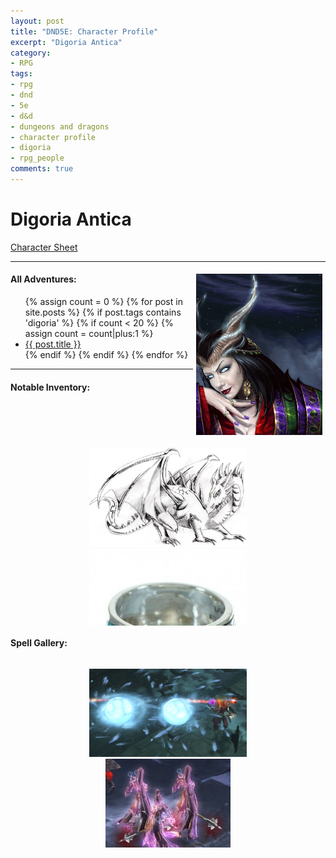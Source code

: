 ```yaml
---
layout: post
title: "DND5E: Character Profile"
excerpt: "Digoria Antica"
category:
- RPG
tags:
- rpg
- dnd
- 5e
- d&d
- dungeons and dragons
- character profile
- digoria
- rpg_people
comments: true
---
```


# Digoria Antica

[Character Sheet](https://drive.google.com/file/d/0B2RH_BSaD6YPNFlPQzZKbWc5akk/view?usp=sharing)

---

<a href="http://benwootten.deviantart.com/art/Warlock-125953145"><img src="/images/dnd/digoria.jpg" style="float: right; max-width: 40%; height: auto; max-height: 50%; margin: 5px"></a>

#### All Adventures:

<ul class="posts">
{% assign count = 0 %}
{% for post in site.posts %}
  {% if post.tags contains 'digoria' %}
    {% if count < 20 %}
      {% assign count = count|plus:1 %}
      <div class="post_info">
        <li>
          <a href="{{ post.url }}">{{ post.title }}</a>
        </li>
      </div>
    {% endif %}
  {% endif %}
{% endfor %}
</ul>

---

#### Notable Inventory:

<div style="text-align: center; height: 300px; width: 100%; overflow: scroll">

  <a href="http://dessinsflo.canalblog.com/archives/2006/04/07/1662263.html"><img src="/images/dnd/pseudodragon-chuck.jpg" title="psedudodragon named Chuck" style="max-width: 50%; height: auto"></a>
  <br/>
  <a href="https://s-media-cache-ak0.pinimg.com/736x/82/dc/55/82dc552afcfcd101d198a707ac6ee12b.jpg"><img src="/images/dnd/ringofwaterwalking.jpg" style="max-width: 50%; height: auto" title="Ring of Water Walking"></a>
  <br/>
  <a href="https://1.bp.blogspot.com/-xYSJ30KB4lc/UPBdtjBYYDI/AAAAAAAAAR4/5Iv1C_ZVmWw/s1600/ic.jpg"><img title="Boots of the Winterlands" src="/images/dnd/boot-ice-climber.jpg" style="max-width: 50%; height: auto"></a>
  <br/>
  <a href="https://s-media-cache-ak0.pinimg.com/236x/40/f8/e6/40f8e69500fcbe1a247424d3c6874de6.jpg"><img title="Frost Bite's Grand Rapier" src="/images/dnd/sword_of_charn.jpg" style="max-width: 50%; height: auto"></a>

</div>

#### Spell Gallery:

<div style=" text-align: center; height: 300px; width: 100%; overflow: scroll">

  <a href="http://vignette4.wikia.nocookie.net/diablo/images/a/a7/Diablo-3-frozen-orb-wizard.png/revision/latest?cb=20150802172016"><img src="/images/dnd/chromaticorb.png" style="max-width: 50%; height: auto" title="Chromatic Orb"></a>
  <br/>
  <a href="https://www.diablowiki.net/images/thumb/a/ab/Mirrorimg.jpg/200px-Mirrorimg.jpg"><img title="Mirror Image" src="/images/dnd/mirrorimage.jpg" style="max-width: 50%; height: auto"></a>
  <br/>
  <a href="http://vignette2.wikia.nocookie.net/diablo/images/2/27/Tumblr_m6clqoqCp61r1ixdd.jpg/revision/latest?cb=20150402153050"><img title="Mage Armor" src="/images/dnd/magearmor.jpg" style="max-width: 50%; height: auto"></a>
  <br/>
  <a href="http://cdn.blizzardwatch.com/wp-content/uploads/2015/12/Arcane_Sanctum_Diablo_Ray_of_Frost_header.jpg"><img title="Ray of Frost" src="/images/dnd/rayoffrost.jpg" style="max-width: 50%; height: auto"></a>
  <br/>
  <a href="http://as.uuu9.com/herolist/limin/skin141015/images/c1.png"><img title="Magic Missile" src="/images/dnd/magicmissile.png" style="max-width: 50%; height: auto"></a>
  <br/>
  <a href="https://us.battle.net/d3/static/images/hero/skill/wizard/wave-of-force.jpg?v=58-99"><img title="Thunderwave" src="/images/dnd/thunderwave.jpg" style="max-width: 50%; height: auto"></a>

</div>

<!--
Previous:

Mempo of Twilight: wearer is granted captain of Entropy Tide and crew, AC 0, does not effect Mage Armors</td>
<a href="https://us.battle.net/d3/en/profile/Crixis-1663/hero/73663324"><img src="/images/extra/mempooftwilight.png" style="max-width: 40%; height: auto; float: right"></a>

Entropy Tide (ship - legendary caravel):  10 mph speed, 20 crew (respawn every 24 hours), 5 passengers, 100 ton cargo, ac 13, hp 300, damage threshold 0 (ghost ship), 1 bow cannon (3d10, 1/3 ROF), rumored to travel between realms and to warp the minds of crew and passengers.
<a href="http://kingofwallpapers.com/ghost-ship/img-003.php?pic=/ghost-ship/ghost-ship-003.jpg"><img src="/images/extra/entropytide.jpg" style="max-width: 40%; height: auto; float: right"></a>

Signature Sickle (Dragontooth Hilted Dagger + Ice Banshee Quarterstaff + Blue Source Orb + White Owl feathers and Shrunken Head)
-->
